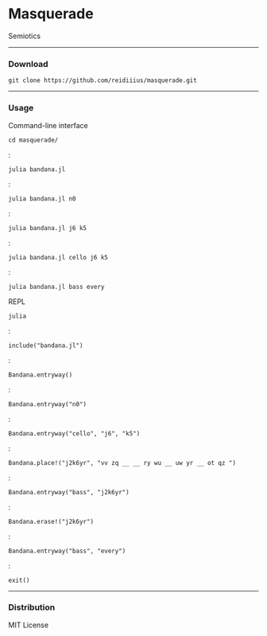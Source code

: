 # Masquerade
Semiotics

---

### Download

    git clone https://github.com/reidiiius/masquerade.git

---

### Usage
Command-line interface

    cd masquerade/

:

    julia bandana.jl

:

    julia bandana.jl n0

:

    julia bandana.jl j6 k5

:

    julia bandana.jl cello j6 k5

:

    julia bandana.jl bass every

REPL

    julia

:

    include("bandana.jl")

:

    Bandana.entryway()

:

    Bandana.entryway("n0")

:

    Bandana.entryway("cello", "j6", "k5")

:

    Bandana.place!("j2k6yr", "vv zq __ __ ry wu __ uw yr __ ot qz ")

:

    Bandana.entryway("bass", "j2k6yr")

:

    Bandana.erase!("j2k6yr")

:

    Bandana.entryway("bass", "every")

:

    exit()

---

### Distribution
MIT License

